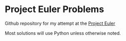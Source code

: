 Project Euler Problems
===========================

Github repository for my attempt at the [Project Euler](https://projecteuler.net/)

Most solutions will use Python unless otherwise noted.


